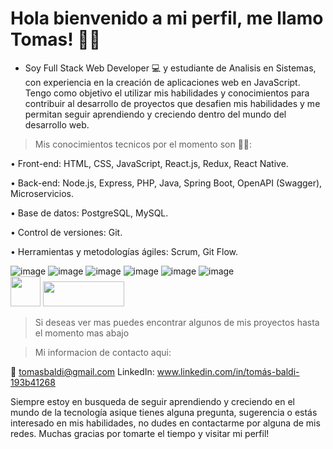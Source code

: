 # Hola bienvenido a mi perfil, me llamo Tomas! 🙋‍♂️ 

- Soy Full Stack Web Developer 💻 y estudiante de Analisis en Sistemas, con experiencia en la creación de aplicaciones web en JavaScript. Tengo como objetivo el utilizar mis habilidades y conocimientos para contribuir al desarrollo de proyectos que desafien mis habilidades y me permitan seguir aprendiendo y creciendo dentro del mundo del desarrollo web.

> Mis conocimientos tecnicos por el momento son 👨‍💻:

• Front-end: HTML, CSS, JavaScript, React.js, Redux, React Native.

• Back-end: Node.js, Express, PHP, Java, Spring Boot, OpenAPI (Swagger), Microservicios.

• Base de datos: PostgreSQL, MySQL.

• Control de versiones: Git.

• Herramientas y metodologías ágiles: Scrum, Git Flow.

![image](https://github.com/TomiB98/Tomas-Baldi/assets/112419982/e745e823-14f2-4a10-8fd9-b8c433c91fff) ![image](https://github.com/TomiB98/Tomas-Baldi/assets/112419982/c8b63429-c814-4024-b3da-a4e19bcc9ab2) ![image](https://github.com/TomiB98/Tomas-Baldi/assets/112419982/a53a87f3-96e6-4a4e-af31-1bb2dd5d5f5e) ![image](https://github.com/TomiB98/Tomas-Baldi/assets/112419982/dd8fa2dc-8035-4e2e-9f87-cd5df7e7dd89) ![image](https://github.com/TomiB98/Tomas-Baldi/assets/112419982/24307a10-51c6-4a84-8856-625cce0e2899) ![image](https://github.com/TomiB98/Tomas-Baldi/assets/112419982/2b19d7ca-ce20-45bf-8b1d-620f05028b3c)<br>
<img src="https://github.com/user-attachments/assets/229fedfa-7d2b-43e6-9dfb-9187cfa853dc" width="48" height="48">
<img src="https://github.com/user-attachments/assets/bb8bad1b-5da9-44f5-b529-22ecc3d805f5" width="130" height="40">












> Si deseas ver mas puedes encontrar algunos de mis proyectos hasta el momento mas abajo

> Mi informacion de contacto aqui:

📧 tomasbaldi@gmail.com
LinkedIn: www.linkedin.com/in/tomás-baldi-193b41268


Siempre estoy en busqueda de seguir aprendiendo y creciendo en el mundo de la tecnología asique tienes alguna pregunta, sugerencia o estás interesado en mis habilidades, no dudes en contactarme por alguna de mis redes. Muchas gracias por tomarte el tiempo y visitar mi perfil!
